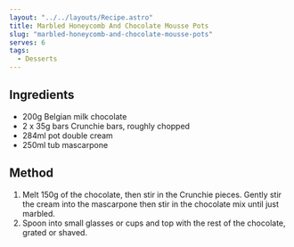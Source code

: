 ```yaml
---
layout: "../../layouts/Recipe.astro"
title: Marbled Honeycomb And Chocolate Mousse Pots
slug: "marbled-honeycomb-and-chocolate-mousse-pots"
serves: 6
tags:
  - Desserts
---
```


## Ingredients

- 200g Belgian milk chocolate
- 2 x 35g bars Crunchie bars, roughly chopped
- 284ml pot double cream
- 250ml tub mascarpone

## Method

1. Melt 150g of the chocolate, then stir in the Crunchie pieces. Gently stir the cream into the mascarpone then stir in the chocolate mix until just marbled.
1. Spoon into small glasses or cups and top with the rest of the chocolate, grated or shaved.